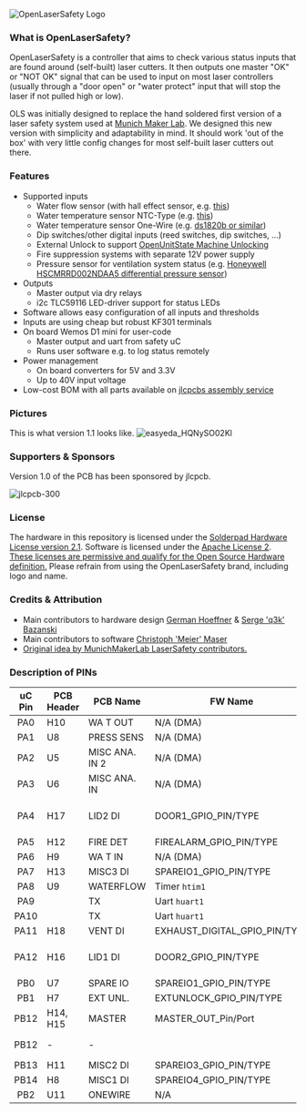 ![OpenLaserSafety Logo](https://user-images.githubusercontent.com/1123412/202749375-a9854286-cd8e-4045-a184-6ae3be98b1f5.svg)

### What is OpenLaserSafety?

OpenLaserSafety is a controller that aims to check various status inputs that are found around (self-built) laser cutters. It then outputs one master "OK" or "NOT OK" signal that can be used to input on most laser controllers (usually through a "door open" or "water protect" input that will stop the laser if not pulled high or low).

OLS was initially designed to replace the hand soldered first version of a laser safety system used at [Munich Maker Lab](https://github.com/munichmakerlab/). We designed this new version with simplicity and adaptability in mind. It should work 'out of the box' with very little config changes for most self-built laser cutters out there.

### Features

- Supported inputs
  - Water flow sensor (with hall effect sensor, e.g. [this](https://www.aliexpress.com/item/4001114518438.html))
  - Water temperature sensor NTC-Type (e.g. [this](https://www.aliexpress.com/item/1005001521072178.html))
  - Water temperature sensor One-Wire (e.g. [ds1820b or similar](https://www.aliexpress.com/item/1005003111458660.html?))
  - Dip switches/other digital inputs (reed switches, dip switches, ...)
  - External Unlock to support [OpenUnitState Machine Unlocking](https://github.com/homeofmaking/OpenUnitState)
  - Fire suppression systems with separate 12V power supply
  - Pressure sensor for ventilation system status (e.g. [Honeywell HSCMRRD002NDAA5 differential pressure sensor](https://de.farnell.com/en-DE/honeywell/hscmrrd002ndaa5/pressure-sensor-2inch-h2o-analogue/dp/3439034))
- Outputs
  - Master output via dry relays
  - i2c TLC59116 LED-driver support for status LEDs
- Software allows easy configuration of all inputs and thresholds
- Inputs are using cheap but robust KF301 terminals
- On board Wemos D1 mini for user-code
  - Master output and uart from safety uC
  - Runs user software e.g. to log status remotely
- Power management
  - On board converters for 5V and 3.3V
  - Up to 40V input voltage
- Low-cost BOM with all parts available on [jlcpcbs assembly service](https://jlcpcb.com/parts)

### Pictures

This is what version 1.1 looks like.
![easyeda_HQNySO02Kl](https://user-images.githubusercontent.com/1123412/202814483-bc921fe5-7cd6-4614-846d-bd7e5397b175.png)

### Supporters & Sponsors

Version 1.0 of the PCB has been sponsored by jlcpcb.

![jlcpcb-300](https://user-images.githubusercontent.com/1123412/202773101-4de48844-dd10-46d2-b594-e24b453b59f9.png)

### License

The hardware in this repository is licensed under the [Solderpad Hardware License version 2.1](LICENSE). Software is licensed under the [Apache License 2](LICENSE).
[These licenses are permissive and qualify for the Open Source Hardware definition.](https://www.oshwa.org/definition/) Please refrain from using the OpenLaserSafety brand, including logo and name.

### Credits & Attribution

- Main contributors to hardware design [German Hoeffner](https://github.com/ghoeffner) & [Serge 'q3k' Bazanski](https://github.com/q3k)
- Main contributors to software [Christoph 'Meier' Maser](https://github.com/TheMeier)
- [Original idea by MunichMakerLab LaserSafety contributors.](https://github.com/munichmakerlab/LaserSafety/graphs/contributors)

### Description of PINs

| uC Pin | PCB Header | PCB Name       | FW Name                       | Log Name | Notes                      |
| :----: | ---------- | -------------- | ----------------------------- | :------: | -------------------------- |
|  PA0   | H10        | WA T OUT       | N/A (DMA)                     |   `T2`   |                            |
|  PA1   | U8         | PRESS SENS     | N/A (DMA)                     |  `PRE`   |                            |
|  PA2   | U5         | MISC ANA. IN 2 | N/A (DMA)                     |          |                            |
|  PA3   | U6         | MISC ANA. IN   | N/A (DMA)                     |          |                            |
|  PA4   | H17        | LID2 DI        | DOOR1_GPIO_PIN/TYPE           |   `D1`   | Inverter    #FIXME swapped |
|  PA5   | H12        | FIRE DET       | FIREALARM_GPIO_PIN/TYPE       |  `FIRE`  | Optocoupler                |
|  PA6   | H9         | WA T IN        | N/A (DMA)                     |   `T1`   |                            |
|  PA7   | H13        | MISC3 DI       | SPAREIO1_GPIO_PIN/TYPE        |          |                            |
|  PA8   | U9         | WATERFLOW      | Timer `htim1`                 |  `FLOW`  |                            |
|  PA9   |            | TX             | Uart  `huart1`                |          |                            |
|  PA10  |            | TX             | Uart  `huart1`                |          |                            |
|  PA11  | H18        | VENT DI        | EXHAUST_DIGITAL_GPIO_PIN/TYPE |          | Inverter                   |
|  PA12  | H16        | LID1 DI        | DOOR2_GPIO_PIN/TYPE           |   `D2`   | Inverter    #FIXME swapped |
|  PB0   | U7         | SPARE IO       | SPAREIO1_GPIO_PIN/TYPE        |          |                            |
|  PB1   | H7         | EXT UNL.       | EXTUNLOCK_GPIO_PIN/TYPE       |  `UNL`   |                            |
|  PB12  | H14, H15   | MASTER         | MASTER_OUT_Pin/Port           |          | Dry Relays                 |
|  PB12  | -          | -              |                               |    -     | D5 Pin on Wemos D1         |
|  PB13  | H11        | MISC2 DI       | SPAREIO3_GPIO_PIN/TYPE        |          |                            |
|  PB14  | H8         | MISC1 DI       | SPAREIO4_GPIO_PIN/TYPE        |          |                            |
|  PB2   | U11        | ONEWIRE        | N/A                           |          |                            |
